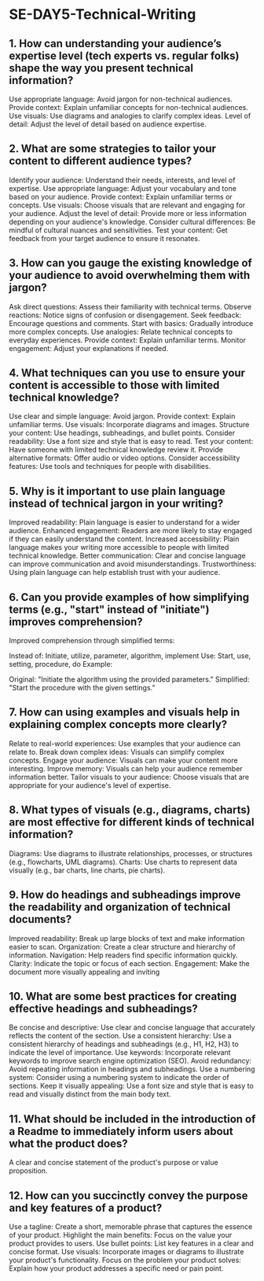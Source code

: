 # SE-DAY5-Technical-Writing
## 1. How can understanding your audience’s expertise level (tech experts vs. regular folks) shape the way you present technical information?
Use appropriate language: Avoid jargon for non-technical audiences.
Provide context: Explain unfamiliar concepts for non-technical audiences.
Use visuals: Use diagrams and analogies to clarify complex ideas.
Level of detail: Adjust the level of detail based on audience expertise.


## 2. What are some strategies to tailor your content to different audience types?
Identify your audience: Understand their needs, interests, and level of expertise.
Use appropriate language: Adjust your vocabulary and tone based on your audience.
Provide context: Explain unfamiliar terms or concepts.
Use visuals: Choose visuals that are relevant and engaging for your audience.
Adjust the level of detail: Provide more or less information depending on your audience's knowledge.
Consider cultural differences: Be mindful of cultural nuances and sensitivities.
Test your content: Get feedback from your target audience to ensure it resonates.


## 3. How can you gauge the existing knowledge of your audience to avoid overwhelming them with jargon?
Ask direct questions: Assess their familiarity with technical terms.
Observe reactions: Notice signs of confusion or disengagement.
Seek feedback: Encourage questions and comments.
Start with basics: Gradually introduce more complex concepts.
Use analogies: Relate technical concepts to everyday experiences.
Provide context: Explain unfamiliar terms.
Monitor engagement: Adjust your explanations if needed.



## 4. What techniques can you use to ensure your content is accessible to those with limited technical knowledge?
Use clear and simple language: Avoid jargon.
Provide context: Explain unfamiliar terms.
Use visuals: Incorporate diagrams and images.
Structure your content: Use headings, subheadings, and bullet points.
Consider readability: Use a font size and style that is easy to read.
Test your content: Have someone with limited technical knowledge review it.
Provide alternative formats: Offer audio or video options.
Consider accessibility features: Use tools and techniques for people with disabilities.


## 5. Why is it important to use plain language instead of technical jargon in your writing?
Improved readability: Plain language is easier to understand for a wider audience.
Enhanced engagement: Readers are more likely to stay engaged if they can easily understand the content.
Increased accessibility: Plain language makes your writing more accessible to people with limited technical knowledge.
Better communication: Clear and concise language can improve communication and avoid misunderstandings.
Trustworthiness: Using plain language can help establish trust with your audience.
## 6. Can you provide examples of how simplifying terms (e.g., "start" instead of "initiate") improves comprehension?
Improved comprehension through simplified terms:

Instead of: Initiate, utilize, parameter, algorithm, implement
Use: Start, use, setting, procedure, do
Example:

Original: "Initiate the algorithm using the provided parameters."
Simplified: "Start the procedure with the given settings."


## 7. How can using examples and visuals help in explaining complex concepts more clearly?
Relate to real-world experiences: Use examples that your audience can relate to.
Break down complex ideas: Visuals can simplify complex concepts.
Engage your audience: Visuals can make your content more interesting.
Improve memory: Visuals can help your audience remember information better.
Tailor visuals to your audience: Choose visuals that are appropriate for your audience's level of expertise.

## 8. What types of visuals (e.g., diagrams, charts) are most effective for different kinds of technical information?
Diagrams: Use diagrams to illustrate relationships, processes, or structures (e.g., flowcharts, UML diagrams).
Charts: Use charts to represent data visually (e.g., bar charts, line charts, pie charts).

## 9. How do headings and subheadings improve the readability and organization of technical documents?
Improved readability: Break up large blocks of text and make information easier to scan.
Organization: Create a clear structure and hierarchy of information.
Navigation: Help readers find specific information quickly.
Clarity: Indicate the topic or focus of each section.
Engagement: Make the document more visually appealing and inviting

## 10. What are some best practices for creating effective headings and subheadings?
Be concise and descriptive: Use clear and concise language that accurately reflects the content of the section.
Use a consistent hierarchy: Use a consistent hierarchy of headings and subheadings (e.g., H1, H2, H3) to indicate the level of importance.
Use keywords: Incorporate relevant keywords to improve search engine optimization (SEO).
Avoid redundancy: Avoid repeating information in headings and subheadings.
Use a numbering system: Consider using a numbering system to indicate the order of sections.
Keep it visually appealing: Use a font size and style that is easy to read and visually distinct from the main body text.

## 11. What should be included in the introduction of a Readme to immediately inform users about what the product does?
A clear and concise statement of the product's purpose or value proposition.

## 12. How can you succinctly convey the purpose and key features of a product?
Use a tagline: Create a short, memorable phrase that captures the essence of your product.
Highlight the main benefits: Focus on the value your product provides to users.
Use bullet points: List key features in a clear and concise format.
Use visuals: Incorporate images or diagrams to illustrate your product's functionality.
Focus on the problem your product solves: Explain how your product addresses a specific need or pain point.
